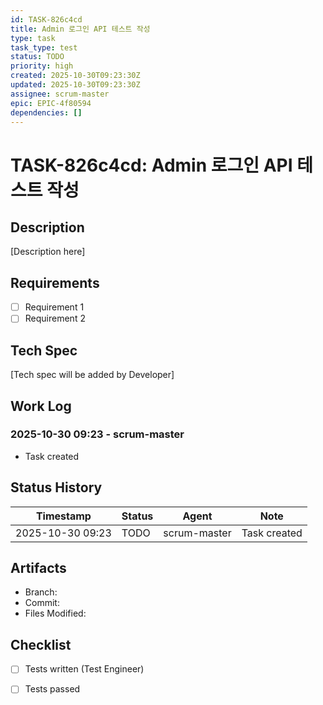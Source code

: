 ```yaml
---
id: TASK-826c4cd
title: Admin 로그인 API 테스트 작성
type: task
task_type: test
status: TODO
priority: high
created: 2025-10-30T09:23:30Z
updated: 2025-10-30T09:23:30Z
assignee: scrum-master
epic: EPIC-4f80594
dependencies: []
---
```


# TASK-826c4cd: Admin 로그인 API 테스트 작성

## Description

[Description here]

## Requirements

- [ ] Requirement 1
- [ ] Requirement 2

## Tech Spec

[Tech spec will be added by Developer]

## Work Log

### 2025-10-30 09:23 - scrum-master
- Task created

## Status History

| Timestamp | Status | Agent | Note |
|-----------|--------|-------|------|
| 2025-10-30 09:23 | TODO | scrum-master | Task created |

## Artifacts

- Branch:
- Commit:
- Files Modified:

## Checklist

- [ ] Tests written (Test Engineer)
- [ ] Tests passed

